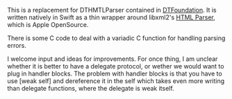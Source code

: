 This is a replacement for DTHMTLParser contained in [DTFoundation](https://github.com/Cocoanetics/DTFoundation). It is written natively in Swift as a thin wrapper around libxml2's [HTML Parser](https://opensource.apple.com/source/libxml2/libxml2-21/libxml2/doc/html/libxml-HTMLparser.html), which is Apple OpenSource.

There is some C code to deal with a variadic C function for handling parsing errors.

I welcome input and ideas for improvements. For once thing, I am unclear whether it is better to have a delegate protocol, or wether we would want to plug in handler blocks. The problem with handler blocks is that you have to use [weak self] and dereference it in the self which takes even more writing than delegate functions, where the delegate is weak itself.
